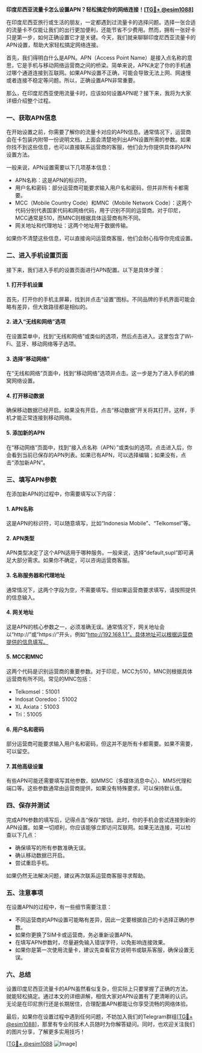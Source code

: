 **印度尼西亚流量卡怎么设置APN？轻松搞定你的网络连接！[[TG💪+ @esim1088](https://t.me/s/esim1088)]**

在印度尼西亚旅行或生活的朋友，一定都遇到过流量卡的选择问题。选择一张合适的流量卡不仅能让我们的出行更加便利，还能节省不少费用。然而，拥有一张好卡只是第一步，如何正确设置它才是关键。今天，我们就来聊聊印度尼西亚流量卡的APN设置，帮助大家轻松搞定网络连接。

首先，我们得明白什么是APN。APN（Access Point Name）是接入点名称的意思，它是手机与移动网络运营商之间的桥梁。简单来说，APN决定了你的手机通过哪个通道连接到互联网。如果APN设置不正确，可能会导致无法上网、网速慢或者连接不稳定等问题。所以，正确设置APN非常重要。

那么，在印度尼西亚使用流量卡时，应该如何设置APN呢？接下来，我将为大家详细介绍整个过程。

### **一、获取APN信息**

在开始设置之前，你需要了解你的流量卡对应的APN信息。通常情况下，运营商会在卡包装内附带一份说明文档，上面会清楚地列出APN设置所需的参数。如果你找不到这些信息，也可以直接联系运营商的客服，他们会为你提供具体的APN设置方法。

一般来说，APN设置需要以下几项基本信息：
- APN名称：这是APN的标识符。
- 用户名和密码：部分运营商可能要求输入用户名和密码，但并非所有卡都需要。
- MCC（Mobile Country Code）和MNC（Mobile Network Code）：这两个代码分别代表国家代码和网络代码，用于识别不同的运营商。对于印尼，MCC通常是510，而MNC则根据具体运营商有所不同。
- 网关地址和代理地址：这两个地址用于数据传输。

如果你不清楚这些信息，可以直接询问运营商客服，他们会耐心指导你完成设置。

### **二、进入手机设置页面**

接下来，我们进入手机的设置页面进行APN配置。以下是具体步骤：

#### **1. 打开手机设置**
首先，打开你的手机主屏幕，找到并点击“设置”图标。不同品牌的手机界面可能会略有差异，但大致路径都是相似的。

#### **2. 进入“无线和网络”选项**
在设置菜单中，找到“无线和网络”或类似的选项，然后点击进入。这里包含了Wi-Fi、蓝牙、移动网络等子选项。

#### **3. 选择“移动网络”**
在“无线和网络”页面中，找到“移动网络”选项并点击。这一步是为了进入手机的蜂窝网络设置。

#### **4. 打开移动数据**
确保移动数据已经开启。如果没有开启，点击“移动数据”开关将其打开。这样，手机才能正常连接到移动网络。

#### **5. 添加新的APN**
在“移动网络”页面中，找到“接入点名称（APN）”或类似的选项。点击进入后，你会看到当前已保存的APN列表。如果已有APN，可以选择编辑；如果没有，点击“添加新APN”。

### **三、填写APN参数**

在添加新APN的过程中，你需要填写以下内容：

#### **1. APN名称**
这是APN的标识符，可以随意填写，比如“Indonesia Mobile”、“Telkomsel”等。

#### **2. APN类型**
APN类型决定了这个APN适用于哪种服务。一般来说，选择“default,supl”即可满足大部分需求。如果你不确定，可以咨询运营商客服。

#### **3. 名称服务器和代理地址**
通常情况下，这两个字段为空，不需要填写。但如果运营商要求填写，请按照提供的信息输入。

#### **4. 网关地址**
这是APN的核心参数之一，必须准确无误。通常情况下，网关地址会以“http://”或“https://”开头，例如“http://192.168.1.1”。具体地址可以根据运营商提供的信息填写。

#### **5. MCC和MNC**
这两个代码是识别运营商的重要参数。对于印尼，MCC为510，MNC则根据具体运营商有所不同。常见的MNC包括：
- Telkomsel：51001
- Indosat Ooredoo：51002
- XL Axiata：51003
- Tri：51005

#### **6. 用户名和密码**
部分运营商可能要求输入用户名和密码，但这并不是所有卡都需要。如果不需要，可以留空。

#### **7. 其他高级设置**
有些APN可能还需要填写其他参数，如MMSC（多媒体消息中心）、MMS代理和端口等。这些参数通常由运营商提供，如果没有特殊要求，可以保持默认值。

### **四、保存并测试**

完成APN参数的填写后，记得点击“保存”按钮。此时，你的手机会尝试连接到新的APN设置。如果一切顺利，你应该能够立即访问互联网。如果无法连接，可以检查以下几点：
- 确保填写的所有参数准确无误。
- 确认移动数据已开启。
- 尝试重启手机。

如果仍然无法解决问题，建议再次联系运营商客服寻求帮助。

### **五、注意事项**

在设置APN的过程中，有一些细节需要注意：
- 不同运营商的APN设置可能略有差异，因此一定要根据自己的卡选择正确的参数。
- 如果你更换了SIM卡或运营商，务必重新设置APN。
- 在填写APN参数时，尽量避免输入错误字符，以免影响连接效果。
- 如果你是第一次使用流量卡，建议先查看官方说明书或联系客服，确保设置无误。

### **六、总结**

设置印度尼西亚流量卡的APN虽然看似复杂，但实际上只要掌握了正确的方法，就能轻松搞定。通过本文的详细讲解，相信大家对APN设置有了更清晰的认识。无论是在印尼旅行还是长期居住，合理配置APN都能让你享受流畅的网络体验。

最后，如果你在设置过程中遇到任何问题，不妨加入我们的Telegram群组[[TG💪+ @esim1088](https://t.me/s/esim1088)]，那里有专业的技术人员随时为你解答疑问。同时，也欢迎关注我们的图片分享，了解更多实用技巧！

[[TG💪+ @esim1088](https://t.me/s/esim1088) ![Image](https://i.postimg.cc/4NQfJmqS/Snipaste-2025-05-13-00-14-12.png)]
